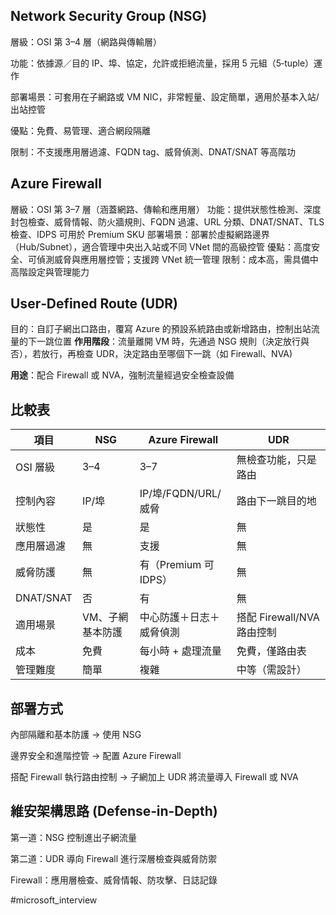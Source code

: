 
## Network Security Group (NSG)

層級：OSI 第 3–4 層（網路與傳輸層）

功能：依據源／目的 IP、埠、協定，允許或拒絕流量，採用 5 元組（5‑tuple）運作

部署場景：可套用在子網路或 VM NIC，非常輕量、設定簡單，適用於基本入站/出站控管

優點：免費、易管理、適合網段隔離

限制：不支援應用層過濾、FQDN tag、威脅偵測、DNAT/SNAT 等高階功



## Azure Firewall

層級：OSI 第 3–7 層（涵蓋網路、傳輸和應用層）
功能：提供狀態性檢測、深度封包檢查、威脅情報、防火牆規則、FQDN 過濾、URL 分類、DNAT/SNAT、TLS 檢查、IDPS 可用於 Premium SKU
部署場景：部署於虛擬網路邊界（Hub/Subnet），適合管理中央出入站或不同 VNet 間的高級控管
優點：高度安全、可偵測威脅與應用層控管；支援跨 VNet 統一管理
限制：成本高，需具備中高階設定與管理能力


## User‑Defined Route (UDR)

目的：自訂子網出口路由，覆寫 Azure 的預設系統路由或新增路由，控制出站流量的下一跳位置
**作用階段**：流量離開 VM 時，先通過 NSG 規則（決定放行與否），若放行，再檢查 UDR，決定路由至哪個下一跳（如 Firewall、NVA)

**用途**：配合 Firewall 或 NVA，強制流量經過安全檢查設備


## 比較表

| 項目        | NSG       | Azure Firewall    | UDR                  |
| --------- | --------- | ----------------- | -------------------- |
| OSI 層級    | 3–4       | 3–7               | 無檢查功能，只是路由           |
| 控制內容      | IP/埠      | IP/埠/FQDN/URL/威脅  | 路由下一跳目的地             |
| 狀態性       | 是         | 是                 | 無                    |
| 應用層過濾     | 無         | 支援                | 無                    |
| 威脅防護      | 無         | 有（Premium 可 IDPS） | 無                    |
| DNAT/SNAT | 否         | 有                 | 無                    |
| 適用場景      | VM、子網基本防護 | 中心防護＋日志＋威脅偵測      | 搭配 Firewall/NVA 路由控制 |
| 成本        | 免費        | 每小時 + 處理流量        | 免費，僅路由表              |
| 管理難度      | 簡單        | 複雜                | 中等（需設計）              |
## 部署方式
內部隔離和基本防護 → 使用 NSG

邊界安全和進階控管 → 配置 Azure Firewall

搭配 Firewall 執行路由控制 → 子網加上 UDR 將流量導入 Firewall 或 NVA


## 維安架構思路 (Defense‑in‑Depth)
第一道：NSG 控制進出子網流量

第二道：UDR 導向 Firewall 進行深層檢查與威脅防禦

Firewall：應用層檢查、威脅情報、防攻擊、日誌記錄





#microsoft_interview
